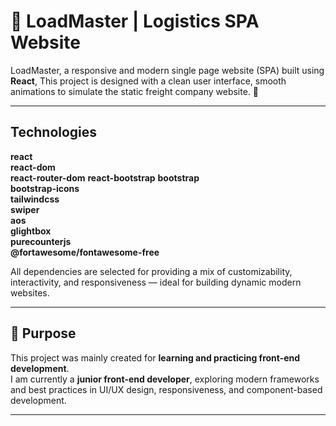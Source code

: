 # 🚛 LoadMaster | Logistics SPA Website

LoadMaster, a responsive and modern single page website (SPA) built using **React**, 
This project is designed with a clean user interface, smooth animations to simulate the static freight company website. 🚚

---

## Technologies

 **react**            
 **react-dom**        
 **react-router-dom** 
 **react-bootstrap** 
 **bootstrap**        
 **bootstrap-icons**  
 **tailwindcss**      
 **swiper**          
 **aos**              
 **glightbox**        
 **purecounterjs**   
 **@fortawesome/fontawesome-free** 

All dependencies are selected for providing a mix of customizability, interactivity, and responsiveness — ideal for building dynamic modern websites.

---

## 🧪 Purpose

This project was mainly created for **learning and practicing front-end development**.  
I am currently a **junior front-end developer**, exploring modern frameworks and best practices in UI/UX design, responsiveness, and component-based development.

---

